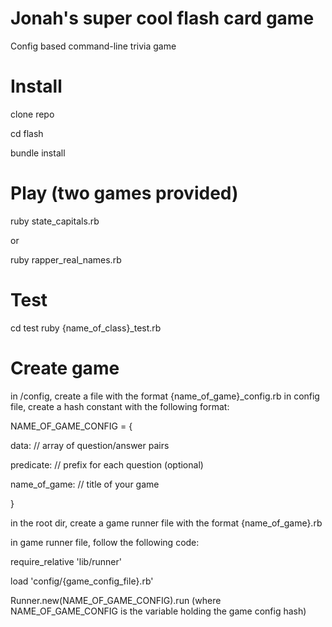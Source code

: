 # Jonah's super cool flash card game

Config based command-line trivia game

# Install

clone repo

cd flash

bundle install

# Play (two games provided)

ruby state_capitals.rb

or

ruby rapper_real_names.rb

# Test

cd test
ruby {name_of_class}_test.rb

# Create game

in /config, create a file with the format {name_of_game}_config.rb
in config file, create a hash constant with the following format:

NAME_OF_GAME_CONFIG = {

  data: // array of question/answer pairs
  
  predicate: // prefix for each question (optional)
  
  name_of_game: // title of your game 
  
}

in the root dir, create a game runner file with the format {name_of_game}.rb

in game runner file, follow the following code:

require_relative 'lib/runner'

load 'config/{game_config_file}.rb'

Runner.new(NAME_OF_GAME_CONFIG).run (where NAME_OF_GAME_CONFIG is the variable holding the game config hash)

